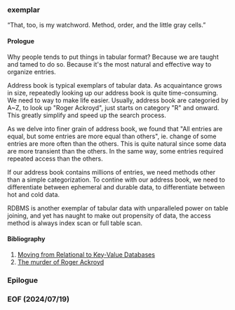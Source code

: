 ### exemplar

“That, too, is my watchword. Method, order, and the little gray cells.”


#### Prologue
Why people tends to put things in tabular format? Because we are taught and tamed to do so. Because it's the most natural and effective way to organize entries. 

Address book is typical exemplars of tabular data. As acquaintance grows in size, repeatedly looking up our address book is quite time-consuming. We need to way to make life easier. Usually, address book are categoried by A~Z, to look up "Roger Ackroyd", just starts on category "R" and onward. This greatly simplify and speed up the search process. 

As we delve into finer grain of address book, we found that "All entries are equal, but some entries are more equal than others", ie. change of some entries are more often than the others. This is quite natural since some data are more transient than the others. In the same way, some entries required repeated access than the others. 

If our address book contains millions of entries, we need methods other than a simple categorization. To contine with our address book, we need to differentiate between ephemeral and durable data, to differentiate between hot and cold data. 

RDBMS is another exemplar of tabular data with unparalleled power on table joining, and yet has naught to make out propensity of data, the access method is always index scan or full table scan. 


#### Bibliography 
1. [Moving from Relational to Key-Value Databases](https://www.memurai.com/blog/moving-from-relational-to-key-value-databases)
2. [The murder of Roger Ackroyd](https://www.gutenberg.org/cache/epub/69087/pg69087-images.html)


### Epilogue 


### EOF (2024/07/19)
